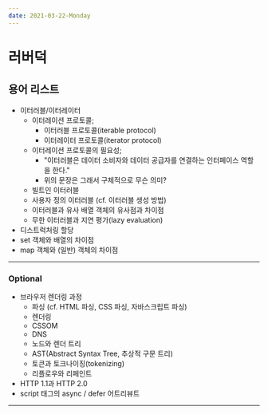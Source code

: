 ```yaml
---
date: 2021-03-22-Monday
---
```

# 러버덕

## 용어 리스트 

- 이터러블/이터레이터
	- 이터레이션 프로토콜;
		- 이터러블 프로토콜(iterable protocol)
		- 이터레이터 프로토콜(iterator protocol)
	- 이터레이션 프로토콜의 필요성; 
		- "이터러블은 데이터 소비자와 데이터 공급자를 연결하는 인터페이스 역할을 한다." 
		- 위의 문장은 그래서 구체적으로 무슨 의미? 
	- 빌트인 이터러블 
	- 사용자 정의 이터러블 (cf. 이터러블 생성 방법)
	- 이터러블과 유사 배열 객체의 유사점과 차이점 
	- 무한 이터러블과 지연 평가(lazy evaluation)
- 디스트럭처링 할당
- set 객체와 배열의 차이점 
- map 객체와 (일반) 객체의 차이점

---

### Optional 

- 브라우저 렌더링 과정 
	- 파싱 (cf. HTML 파싱, CSS 파싱, 자바스크립트 파싱)
	- 렌더링 
	- CSSOM
	- DNS
	- 노드와 렌더 트리 
	- AST(Abstract Syntax Tree, 추상적 구문 트리)
	- 토큰과 토크나이징(tokenizing)
	- 리플로우와 리페인트
- HTTP 1.1과 HTTP 2.0
- script 태그의 async / defer 어트리뷰트

--- 

